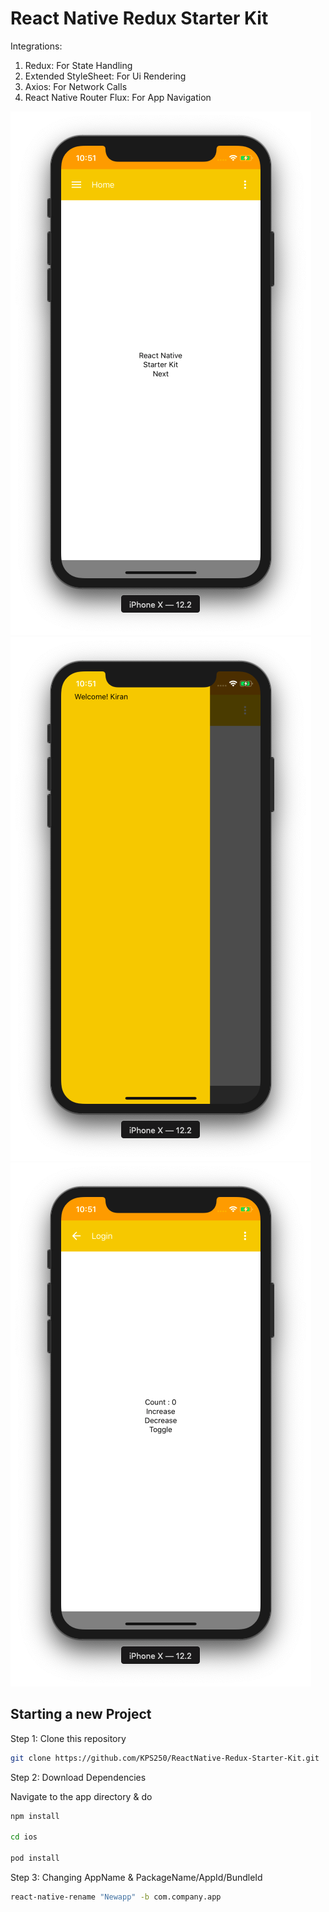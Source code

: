 # React Native Redux Starter Kit

Integrations:

1. Redux: For State Handling
2. Extended StyleSheet: For Ui Rendering
3. Axios: For Network Calls
4. React Native Router Flux: For App Navigation

![alt text](https://github.com/KPS250/ReactNativeRedux-Starter-Kit/blob/master/app/screenshots/Screenshot_1.png)
![alt text](https://github.com/KPS250/ReactNativeRedux-Starter-Kit/blob/master/app/screenshots/Screenshot_2.png)
![alt text](https://github.com/KPS250/ReactNativeRedux-Starter-Kit/blob/master/app/screenshots/Screenshot_3.png)

## Starting a new Project

Step 1: Clone this repository

```bash
git clone https://github.com/KPS250/ReactNative-Redux-Starter-Kit.git
```

Step 2: Download Dependencies

Navigate to the app directory & do

```bash
npm install

cd ios

pod install

```

Step 3: Changing AppName & PackageName/AppId/BundleId

```bash
react-native-rename "Newapp" -b com.company.app
```
